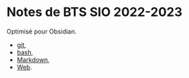 # Notes de BTS SIO 2022-2023

Optimisé pour Obsidian.
- [git](Git.md),
- [bash](Bash.md),
- [Markdown](Markdown.md),
- [Web](Web/Web.md).
